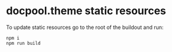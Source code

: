# docpool.theme static resources

To update static resources go to the root of the buildout and run:

    npm i
    npm run build
